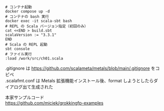 ```shell
# コンテナ起動
docker compose up -d
# コンテナの bash 実行
docker exec -it scala-sbt bash
# REPL の Scala バージョン指定（初回のみ）
cat <<END > build.sbt
scalaVersion := "3.3.1"
END
# Scala の REPL 起動
sbt console
# ファイル実行
:load /work/src/ch01.scala
```

.gitignore は https://github.com/scalameta/metals/blob/main/.gitignore をコピペ  
.scalafmt.conf は Metals 拡張機能インストール後、format しようとしたらダイアログ出て生成された

本家サンプルコード  
https://github.com/miciek/grokkingfp-examples
